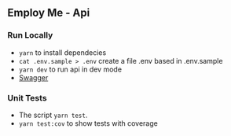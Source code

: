 ## Employ Me - Api

### Run Locally

- `yarn` to install dependecies
- `cat .env.sample > .env` create a file .env based in .env.sample
- `yarn dev` to run api in dev mode
- [Swagger](http://localhost:3500/swagger)

### Unit Tests

- The script `yarn test`.
- `yarn test:cov` to show tests with coverage
